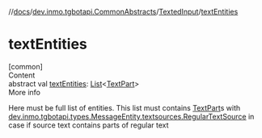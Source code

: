//[docs](../../../index.md)/[dev.inmo.tgbotapi.CommonAbstracts](../index.md)/[TextedInput](index.md)/[textEntities](text-entities.md)



# textEntities  
[common]  
Content  
abstract val [textEntities](text-entities.md): [List](https://kotlinlang.org/api/latest/jvm/stdlib/kotlin.collections/-list/index.html)<[TextPart](../-text-part/index.md)>  
More info  


Here must be full list of entities. This list must contains [TextPart](../-text-part/index.md)s with [dev.inmo.tgbotapi.types.MessageEntity.textsources.RegularTextSource](../../dev.inmo.tgbotapi.types.MessageEntity.textsources/-regular-text-source/index.md) in case if source text contains parts of regular text

  



